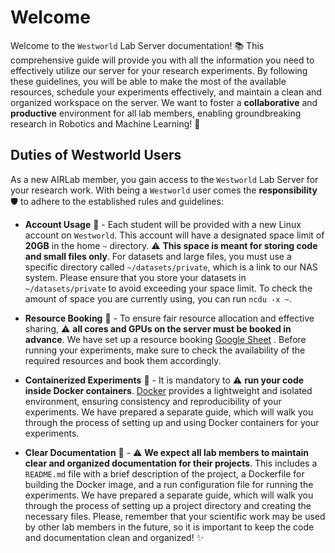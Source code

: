 # Welcome

Welcome to the `Westworld` Lab Server documentation! :books: This comprehensive guide will provide you with all the
information
you need to effectively utilize our server for your research experiments. By following
these guidelines, you will be able to make the most of the available resources, schedule your experiments
effectively, and maintain a clean and organized workspace on the server. We want to foster a **collaborative** and
**productive** environment for all lab members, enabling groundbreaking research in Robotics and Machine
Learning! :robot:

## Duties of Westworld Users

As a new AIRLab member, you gain access to the `Westworld` Lab Server for your research work.
With being a `Westworld` user comes the **responsibility** :shield: to adhere to the established rules and guidelines:

* **Account Usage** :floppy_disk: - Each student will be provided with a new Linux account on `Westworld`. This account
  will have a
  designated space limit of **20GB** in the home `~` directory. :warning: **This space is meant for storing code
  and small files only**. For datasets and large files, you must use a specific directory
  called `~/datasets/private`, which is a link to our
  NAS system. Please ensure that you store your datasets in `~/datasets/private` to avoid exceeding
  your space limit. To check the amount of space you are currently using, you can
  run `ncdu -x ~`.

* **Resource Booking** :calendar: - To ensure fair resource allocation and effective sharing, :warning: **all cores and
  GPUs on the server must be booked in advance**. We have set up a resource
  booking [Google Sheet](https://docs.google.com/spreadsheets/d/1n6HDbSX0Pe0zcRA0iBYDStrud7d_yRhBSrpFld4WNxs/edit#gid=1311829678)
  .
  Before running your experiments, make sure to check the availability of
  the required resources and book them accordingly.

* **Containerized Experiments** :whale: - It is mandatory to :warning: **run your code inside Docker
  containers**. [Docker](https://www.docker.com/)
  provides a lightweight and isolated environment, ensuring consistency and reproducibility of your experiments. We have
  prepared a separate guide, which will walk you through the process of
  setting up and using Docker containers for your experiments.

* **Clear Documentation** :page_facing_up: - :warning: **We expect all lab members to maintain clear and organized
  documentation for
  their projects**. This includes a `README.md` file with a brief description of the project, a Dockerfile for building the
  Docker image, and a run configuration file for running the experiments. We have prepared a separate guide, which will
  walk you through the process of setting up a project directory and creating the necessary files. Please, remember that
  your scientific work may be used by other lab members in the future, so it is important to keep the code and
  documentation clean and organized! :sparkles:
